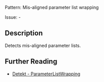 Pattern: Mis-aligned parameter list wrapping

Issue: -

## Description

Detects mis-aligned parameter lists.

## Further Reading

* [Detekt - ParameterListWrapping](https://detekt.github.io/detekt/formatting.html#parameterlistwrapping)